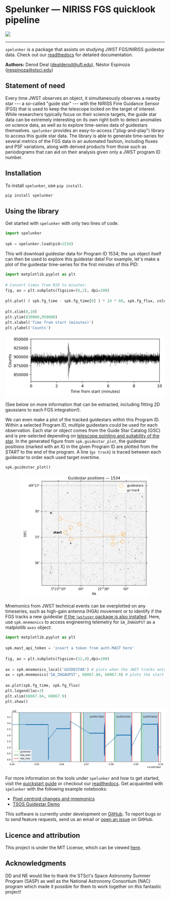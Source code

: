 # Spelunker — NIRISS FGS quicklook pipeline 

![](https://github.com/GalagaBits/JWST-FGS-Spelunker/blob/main/spelunker.png)

-------------------------------------------------------------------------------------

`spelunker` is a package that assists on studying JWST FGS/NIRISS guidestar data. Check out our [readthedocs](https://jwst-fgs-spelunker.readthedocs.io) for detailed documentation.

**Authors:** Derod Deal (dealderod@ufl.edu), Néstor Espinoza (nespinoza@stsci.edu)

## Statement of need

Every time JWST observes an object, it simultaneously observes a nearby star --- a so-called "guide star" --- with the NIRISS Fine Guidance Sensor (FGS) that is used to keep the telescope locked on the target of interest. While researchers typically focus on their science targets, the guide star data can be extremely interesting on its own right both to detect anomalies on science data, as well as to explore time-series data of guidestars themselves. `spelunker` provides an easy-to-access ("plug-and-play") library to access this guide star data. The library is able to generate time-series for several metrics of the FGS data in an automated fashion, including fluxes and PSF variations, along with derived products from those such as periodograms that can aid on their analysis given only a JWST program ID number.

## Installation

To install `spelunker`, use `pip install`.

```bash
pip install spelunker
```

## Using the library

Get started with `spelunker` with only two lines of code.

```python
import spelunker

spk = spelunker.load(pid=1534)
```
This will download guidestar data for Program ID 1534; the `spk` object itself can then be used to explore this guidestar data! For example, let's make a plot of the guidestar time-series for the first minutes of this PID:

```python
import matplotlib.pyplot as plt

# Convert times from MJD to minutes:
fig, ax = plt.subplots(figsize=(6,2), dpi=200)

plt.plot( ( spk.fg_time - spk.fg_time[0] ) * 24 * 60, spk.fg_flux, color='black', linewidth=0.2 )

plt.xlim(0,10)
plt.ylim(830000,950000)
plt.xlabel('Time from start (minutes)')
plt.ylabel('Counts')

```
<p align='center'>
    <img src="plots/timeseries.png"  width=100% height=80%>
</p>

(See below on more information that can be extracted, including fitting 2D gaussians to each FGS integration!). 

We can even make a plot of the tracked guidestars within this Program ID. Within a selected Program ID, multiple guidestars could be used for each observation. Each star or object comes from the Guide Star Catalog (GSC) and is pre-selected depending on [telescope pointing and suitability of the star](https://jwst-docs.stsci.edu/jwst-observatory-characteristics/jwst-guide-stars). In the generated figure from `spk.guidestar_plot`, the guidestar positions (marked with an X) in the given Program ID are plotted from the *START* to the end of the program. A line (`gs track`) is traced between each guidestar to order each used target overtime.

```python
spk.guidestar_plot()
```
<p align='center'>
    <img src="https://github.com/GalagaBits/JWST-FGS-Spelunker/blob/main/plots/guidestar_positions.png"  width=80% height=80%>
</p>



Mnemonics from JWST technical events can be overplotted on any timeseries, such as high-gain antenna (HGA) movement or to identify if the FGS tracks a new guidestar [if the `jwstuser` package is also installed](https://github.com/spacetelescope/jwstuser/). Here, use `spk.mnemonics` to access engineering telemetry for `SA_ZHAGUPST` as a matplotlib `axes` object:

```python
import matplotlib.pyplot as plt

spk.mast_api_token = 'insert a token from auth.MAST here'

fig, ax = plt.subplots(figsize=(12,4),dpi=200)

ax = spk.mnemonics_local('GUIDESTAR') # plots when the JWST tracks onto a new guidestars as a vertical line
ax = spk.mnemonics('SA_ZHGAUPST', 60067.84, 60067.9) # plots the start and end of high gain antenna movement

ax.plot(spk.fg_time, spk.fg_flux)
plt.legend(loc=3)
plt.xlim(60067.84, 60067.9)
plt.show()
```


<img src="https://github.com/GalagaBits/JWST-FGS-Spelunker/blob/main/plots/mnemonics.png">

For more information on the tools under `spelunker` and how to get started, visit the [quickstart guide](https://github.com/GalagaBits/JWST-FGS-Spelunker/blob/main/notebooks/fgs-spelunker_quickstart.ipynb) or checkout our [readthedocs](https://jwst-fgs-spelunker.readthedocs.io). Get acquainted with `spelunker` with the following example notebooks:

- [Pixel centroid changes and mnemonics](https://github.com/GalagaBits/JWST-FGS-Spelunker/blob/main/notebooks/examples/pixel_centroid_mnemonics.ipynb)
- [TSOS Guidestar Demo](https://github.com/GalagaBits/JWST-FGS-Spelunker/blob/main/notebooks/fgs-spelunker-and-tsos.ipynb)

This software is currently under development on [GitHub](https://github.com). To report bugs or to send feature requests, send us an email or [open an issue](https://github.com/GalagaBits/JWST-FGS-Spelunker/issues) on GitHub.

## Licence and attribution

This project is under the MIT License, which can be viewed [here](https://github.com/GalagaBits/JWST-FGS-Spelunker/blob/main/LICENSE).

## Acknowledgments

DD and NE would like to thank the STScI's Space Astronomy Summer Program (SASP) as well as the National Astronomy Consortium (NAC) program which made it possible for them to work together on this fantastic project!